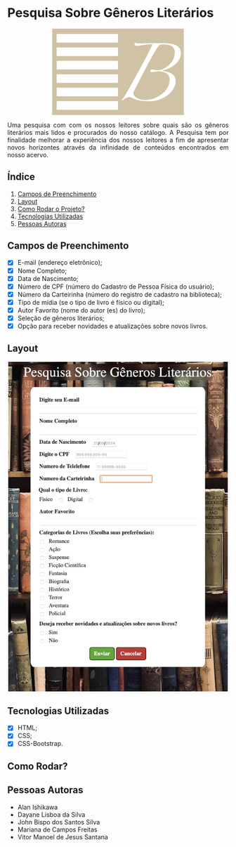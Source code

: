 # Pesquisa Sobre Gêneros Literários
<p align="center"><img src="/assets/images/bibliotecaLogo.png" alt="Logo da Biblioteca" width="300px" align="center"></p>

<p align="justify">Uma pesquisa com com os nossos leitores sobre quais são os gêneros literários mais lidos e procurados do nosso catálogo.
A Pesquisa tem por finalidade melhorar a experiência dos nossos leitores a fim de apresentar novos horizontes através da infinidade de conteúdos encontrados em nosso acervo.</p>

## Índice
1. <a href="#-campos-de-preenchimento">Campos de Preenchimento</a>
2. <a href="#-layout">Layout</a>
3. <a href="#-como-rodar">Como Rodar o Projeto?</a>
4. <a href="#-tecnologias-utilizadas">Tecnologias Utilizadas</a>
5. <a href="#pessoas-autoras">Pessoas Autoras</a>

## Campos de Preenchimento
- [x] E-mail (endereço eletrônico);
- [x] Nome Completo;
- [x] Data de Nascimento;
- [x] Número de CPF (número do Cadastro de Pessoa Física do usuário);
- [x] Número da Carteirinha (número do registro de cadastro na biblioteca);
- [x] Tipo de mídia (se o tipo de livro é físico ou digital);
- [x] Autor Favorito (nome do autor (es) do livro);
- [x] Seleção de gêneros literários;
- [x] Opção para receber novidades e atualizações sobre novos livros.

## Layout
<p align="center"><img src="/assets/images/layout.jpeg" alt="Layout do Formulário" width="500px"></p>

## Tecnologias Utilizadas
- [x] HTML;
- [x] CSS;
- [x] CSS-Bootstrap.

## Como Rodar?


## Pessoas Autoras
- Alan Ishikawa
- Dayane Lisboa da Silva
- John Bispo dos Santos Silva
- Mariana de Campos Freitas
- Vitor Manoel de Jesus Santana